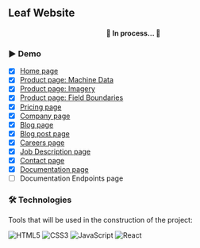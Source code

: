 ## Leaf Website

<h4 align="center"> 
	🚧 In process... 🚧
</h4>

### ▶️ Demo

- [x] <a href="https://felipecabuto.github.io/site-leaf/">Home page</a>
- [x] <a href="https://felipecabuto.github.io/site-leaf/product-machine-data.html">Product page: Machine Data</a>
- [x] <a href="https://felipecabuto.github.io/site-leaf/product-imagery.html">Product page: Imagery</a>
- [x] <a href="https://felipecabuto.github.io/site-leaf/product-field-boundaries.html">Product page: Field Boundaries</a>
- [x] <a href="https://felipecabuto.github.io/site-leaf/pricing.html">Pricing page</a>
- [x] <a href="https://felipecabuto.github.io/site-leaf/company.html">Company page</a>
- [x] <a href="https://felipecabuto.github.io/site-leaf/blog.html">Blog page</a>
- [x] <a href="https://felipecabuto.github.io/site-leaf/blog-post.html">Blog post page</a>
- [x] <a href="https://felipecabuto.github.io/site-leaf/careers.html">Careers page</a>
- [x] <a href="https://felipecabuto.github.io/site-leaf/job-description.html">Job Description page</a>
- [x] <a href="https://felipecabuto.github.io/site-leaf/contact.html">Contact page</a>
- [x] <a href="https://felipecabuto.github.io/site-leaf/documentation.html">Documentation page</a>
- [ ] Documentation Endpoints page

### 🛠 Technologies

Tools that will be used in the construction of the project:

![HTML5](https://img.shields.io/badge/HTML5-E34F26?style=for-the-badge&logo=html5&logoColor=white)
![CSS3](https://img.shields.io/badge/CSS3-1572B6?style=for-the-badge&logo=css3&logoColor=white)
![JavaScript](https://img.shields.io/badge/JavaScript-F7DF1E?style=for-the-badge&logo=javascript&logoColor=black)
![React](https://img.shields.io/badge/React-20232A?style=for-the-badge&logo=react&logoColor=61DAFB)